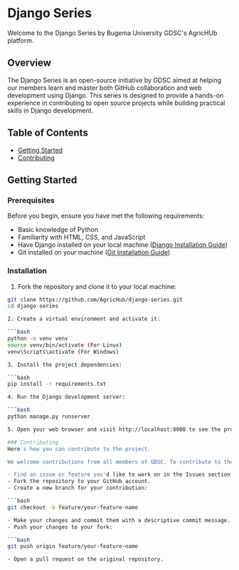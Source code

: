 # Django Series

Welcome to the Django Series by Bugema University GDSC's AgricHUb platform.

## Overview

The Django Series is an open-source initiative by GDSC aimed at helping our members learn and master both GitHub collaboration and web development using Django. This series is designed to provide a hands-on experience in contributing to open source projects while building practical skills in Django development.

## Table of Contents

- [Getting Started](#getting-started)
- [Contributing](#contributing)

## Getting Started

### Prerequisites

Before you begin, ensure you have met the following requirements:

- Basic knowledge of Python
- Familiarity with HTML, CSS, and JavaScript
- Have Django installed on your local machine ([Django Installation Guide](https://docs.djangoproject.com/en/3.2/intro/install/))
- Git installed on your machine ([Git Installation Guide](https://git-scm.com/book/en/v2/Getting-Started-Installing-Git))

### Installation

1. Fork the repository and clone it to your local machine:

```bash
git clone https://github.com/AgricHub/django-series.git
cd django-series

2. Create a virtual environment and activate it:

```bash
python -m venv venv
source venv/bin/activate (For Linux)
venv\Scripts\activate (For Windows)

3. Install the project dependencies:

```bash
pip install -r requirements.txt

4. Run the Django development server:

```bash
python manage.py runserver

5. Open your web browser and visit http://localhost:8000 to see the project in action:

### Contributing
Here's how you can contribute to the project.

We welcome contributions from all members of GDSC. To contribute to the Django Series, follow these steps:

- Find an issue or feature you'd like to work on in the Issues section.
- Fork the repository to your GitHub account.
- Create a new branch for your contribution:

```bash
git checkout -b feature/your-feature-name

- Make your changes and commit them with a descriptive commit message.
- Push your changes to your fork:

```bash
git push origin feature/your-feature-name

- Open a pull request on the original repository.

